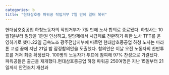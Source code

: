 ```yaml
---
categories: b
title: "현대삼호중 파워공 작업거부 7일 만에 일터 복귀"
---
```

현대삼호중공업 하청노동자의 작업거부가 7일 만에 노사 합의로 종료됐다. 하청사는 10월1일부터 일당을 1만원 인상하고, 일당제에서 시급제로 전환하기 위한 노사 TFT를 운영하기로 했다.22일 금속노조 광주전남지부에 따르면 현대삼호중공업 하청 노사는 마라톤 교섭 끝에 지난 21일 밤 잠정합의안을 도출했다. 합의안은 이날 오전 노동자의 찬반투표를 거쳐 최종 확정됐다. 100명의 노동자가 투표에 참여해 97% 찬성으로 가결됐다. 파워공들은 출근을 재개했다.현대삼호중공업 하청 파워공 250여명은 지난 15일부터 21일까지 안전조치 개선과
